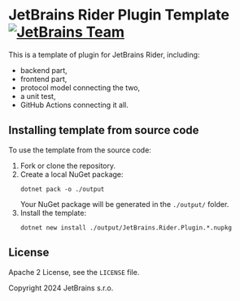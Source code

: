 JetBrains Rider Plugin Template [![JetBrains Team][badge.jetbrains-team]][jetbrains.opensource]
===============================
This is a template of plugin for JetBrains Rider, including:
- backend part,
- frontend part,
- protocol model connecting the two,
- a unit test,
- GitHub Actions connecting it all.


Installing template from source code
------------------------------------
To use the template from the source code:

1. Fork or clone the repository.
2. Create a local NuGet package:
   ```console
   dotnet pack -o ./output
   ```
   Your NuGet package will be generated in the `./output/` folder.
3. Install the template:
   ```console
   dotnet new install ./output/JetBrains.Rider.Plugin.*.nupkg
   ```

License
-------
Apache 2 License, see the `LICENSE` file.

Copyright 2024 JetBrains s.r.o.

[badge.jetbrains-team]: https://camo.githubusercontent.com/c5185dff658ed64c46753080436014df7632c4374829409c638fdb4ae0dcdcc0/68747470733a2f2f6a622e67672f6261646765732f7465616d2d706c61737469632e737667
[jetbrains.opensource]: https://github.com/JetBrains/
